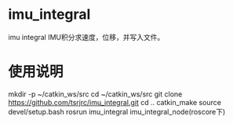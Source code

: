 # imu_integral
imu integral
IMU积分求速度，位移，并写入文件。

# 使用说明
mkdir -p ~/catkin_ws/src
cd ~/catkin_ws/src
git clone https://github.com/tsrjrc/imu_integral.git
cd ..
catkin_make
source devel/setup.bash
rosrun imu_integral imu_integral_node(roscore下)
